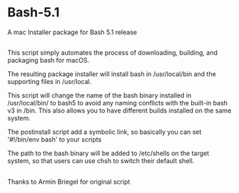 # Bash-5.1
A  mac Installer package for Bash 5.1 release
##
This script simply automates the process of downloading, building, and packaging bash for macOS.

The resulting package installer will install bash in /usr/local/bin and the supporting files in /usr/local.

This script will change the name of the bash binary installed in /usr/local/bin/ to bash5 to avoid 
any naming conflicts with the built-in bash v3 in /bin. 
This also allows you to have different builds installed on the same system.

The postinstall script add a symbolic link, so basically you can set '#!/bin/env bash' to your scripts  

The path to the bash binary will be added to /etc/shells on the target system,
so that users can use chsh to switch their default shell.

##
Thanks to Armin Briegel for original script
